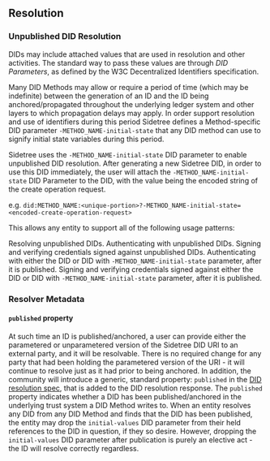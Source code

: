 

## Resolution


<!--
2. The `recovery_reveal_value` MUST be the value that corresponds to the currently valid _Recovery Commitment Hash_ - if it DOES NOT, cease processing the operation and move to the next operation in the array.
    3. The included signature MUST a signature over the operation values that validates against the currently valid _Recovery Public Key_ - if it DOES NOT, cease processing the operation and move to the next operation in the array.
    4. With the reveal value and signature validated, persist the operation data within the implementation to hold this and future operational data, and retain the [_Initial Recovery Commitment_](#initial-recovery-commitment) and [_Initial Recovery Key](#initial-recovery-key) values from [_Anchor File Create Entries_](#anchor-file-create-entry) for use in validating a future Recovery operation.
-->

### Unpublished DID Resolution

DIDs may include attached values that are used in resolution and other activities. The standard way to pass these values are through _DID Parameters_, as defined by the W3C Decentralized Identifiers specification.

Many DID Methods may allow or require a period of time (which may be indefinite) between the generation of an ID and the ID being anchored/propagated throughout the underlying ledger system and other layers to which propagation delays may apply. In order support resolution and use of identifiers during this period Sidetree defines a Method-specific DID parameter `-METHOD_NAME-initial-state` that any DID method can use to signify initial state variables during this period.

Sidetree uses the `-METHOD_NAME-initial-state` DID parameter to enable unpublished DID resolution. After generating a new Sidetree DID, in order to use this DID immediately, the user will attach the `-METHOD_NAME-initial-state` DID Parameter to the DID, with the value being the encoded string of the create operation request.

e.g. `did:METHOD_NAME:<unique-portion>?-METHOD_NAME-initial-state=<encoded-create-operation-request>`

This allows any entity to support all of the following usage patterns:

Resolving unpublished DIDs.
Authenticating with unpublished DIDs.
Signing and verifying credentials signed against unpublished DIDs.
Authenticating with either the DID or DID with `-METHOD_NAME-initial-state` parameter, after it is published.
Signing and verifying credentials signed against either the DID or DID with `-METHOD_NAME-initial-state` parameter, after it is published.

### Resolver Metadata

#### `published` property

At such time an ID is published/anchored, a user can provide either the parametered or unparametered version of the Sidetree DID URI to an external party, and it will be resolvable. There is no required change for any party that had been holding the parametered version of the URI - it will continue to resolve just as it had prior to being anchored. In addition, the community will introduce a generic, standard property: `published` in the [DID resolution spec](https://w3c-ccg.github.io/did-resolution/#output-resolvermetadata), that is added to the DID resolution response. The `published` property indicates whether a DID has been published/anchored in the underlying trust system a DID Method writes to. When an entity resolves any DID from any DID Method and finds that the DID has been published, the entity may drop the `initial-values` DID parameter from their held references to the DID in question, if they so desire. However, dropping the `initial-values` DID parameter after publication is purely an elective act - the ID will resolve correctly regardless.